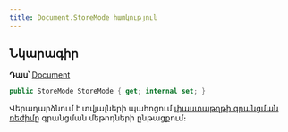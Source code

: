 ```yaml
---
title: Document.StoreMode հատկություն
---
```


## Նկարագիր

**Դաս՝** [Document](../document.md)

```c#
public StoreMode StoreMode { get; internal set; }
```

Վերադարձնում է տվյալների պահոցում [փաստաթղթի գրանցման ռեժիմը](../../types/StoreMode.md) գրանցման մեթոդների ընթացքում։

